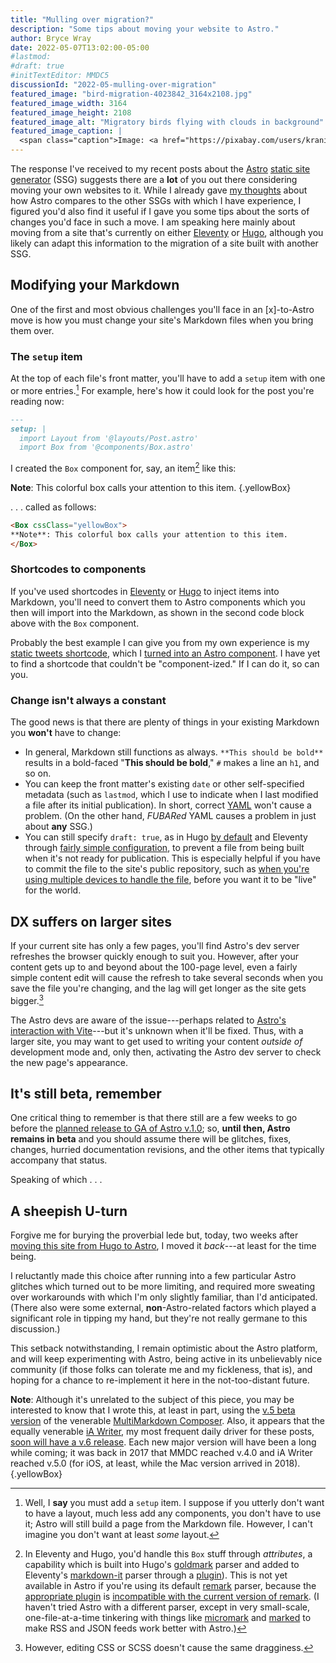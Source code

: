 ```yaml
---
title: "Mulling over migration?"
description: "Some tips about moving your website to Astro."
author: Bryce Wray
date: 2022-05-07T13:02:00-05:00
#lastmod:
#draft: true
#initTextEditor: MMDC5
discussionId: "2022-05-mulling-over-migration"
featured_image: "bird-migration-4023842_3164x2108.jpg"
featured_image_width: 3164
featured_image_height: 2108
featured_image_alt: "Migratory birds flying with clouds in background"
featured_image_caption: |
  <span class="caption">Image: <a href="https://pixabay.com/users/kranich17-11197573/?utm_source=link-attribution&amp;utm_medium=referral&amp;utm_campaign=image&amp;utm_content=4023842">Kranich17</a>; <a href="https://pixabay.com/?utm_source=link-attribution&amp;utm_medium=referral&amp;utm_campaign=image&amp;utm_content=4023842">Pixabay</a></span>
---
```


The response I've received to my recent posts about the [Astro](https://astro.build) [static site generator](https://jamstack.org/generators) (SSG) suggests there are a **lot** of you out there considering moving your own websites to it. While I already gave [my thoughts](/posts/2022/04/astro-ready-your-blog/) about how Astro compares to the other SSGs with which I have experience, I figured you'd also find it useful if I gave you some tips about the sorts of changes you'd face in such a move. I am speaking here mainly about moving from a site that's currently on either [Eleventy](https://11ty.dev) or [Hugo](https://gohugo.io), although you likely can adapt this information to the migration of a site built with another SSG.

## Modifying your Markdown

One of the first and most obvious challenges you'll face in an \[x]-to-Astro move is how you must change your site's Markdown files when you bring them over.

### The `setup` item

At the top of each file's front matter, you'll have to add a `setup` item with one or more entries.[^setup] For example, here's how it could look for the post you're reading now:

[^setup]: Well, I **say** you must add a `setup` item. I suppose if you utterly don't want to have a layout, much less add any components, you don't have to use it; Astro will still build a page from the Markdown file. However, I can't imagine you don't want at least *some* layout.

```md
---
setup: |
  import Layout from '@layouts/Post.astro'
  import Box from '@components/Box.astro'
```

I created the `Box` component for, say, an item[^attrs] like this:

**Note**: This colorful box calls your attention to this item.
{.yellowBox}

. . . called as follows:

```md
<Box cssClass="yellowBox">
**Note**: This colorful box calls your attention to this item.
</Box>
```

[^attrs]: In Eleventy and Hugo, you'd handle this `Box` stuff through *attributes*, a capability which is built into Hugo's [goldmark](https://github.com/yuin/goldmark) parser and added to Eleventy's [markdown-it](https://github.com/markdown-it/markdown-it) parser through a [plugin](https://github.com/arve0/markdown-it-attrs)).  This is not yet available in Astro if you're using its default [remark](https://github.com/remarkjs/remark) parser, because the [appropriate plugin](https://github.com/arobase-che/remark-attr) is [incompatible with the current version of remark](https://github.com/remarkjs/remark/blob/main/doc/plugins.md#list-of-plugins). (I haven't tried Astro with a different parser, except in very small-scale, one-file-at-a-time tinkering with things like [micromark](https://github.com/micromark/micromark) and [marked](https://github.com/markedjs/marked) to make RSS and JSON feeds work better with Astro.)


### Shortcodes to components

If you've used shortcodes in [Eleventy](https://11ty.dev/docs/shortcodes) or [Hugo](https://gohugo.io/content-management/shortcodes/) to inject items into Markdown, you'll need to convert them to Astro components which you then will import into the Markdown, as shown in the second code block above with the `Box` component.

Probably the best example I can give you from my own experience is my [static tweets shortcode](/posts/2022/02/static-tweets-eleventy-hugo/#in-hugo), which I [turned into an Astro component](/posts/2022/04/static-tweets-astro/#build-the-component). I have yet to find a shortcode that couldn't be "component-ized." If I can do it, so can you.

### Change isn't always a constant

The good news is that there are plenty of things in your existing Markdown you **won't** have to change:

- In general, Markdown still functions as always. `**This should be bold**` results in a bold-faced "**This should be bold**," `#` makes a line an `h1`, and so on.
- You can keep the front matter's existing `date` or other self-specified metadata (such as `lastmod`, which I use to indicate when I last modified a file after its initial publication). In short, correct [YAML](https://yaml.org/) won't cause a problem. (On the other hand, *FUBARed* YAML causes a problem in just about **any** SSG.)
- You can still specify `draft: true`, as in Hugo [by default](https://gohugo.io/getting-started/usage/#draft-future-and-expired-content) and Eleventy through [fairly simple configuration](/posts/2021/06/gems-in-rough-06/#your-own-eleventy-time-machine), to prevent a file from being built when it's not ready for publication. This is especially helpful if you have to commit the file to the site's public repository, such as [when you're using multiple devices to handle the file](/posts/2019/07/roger-copy/), before you want it to be "live" for the world.

## DX suffers on larger sites

If your current site has only a few pages, you'll find Astro's dev server refreshes the browser quickly enough to suit you. However, after your content gets up to and beyond about the 100-page level, even a fairly simple content edit will cause the refresh to take several seconds when you save the file you're changing, and the lag will get longer as the site gets bigger.[^styling]

The Astro devs are aware of the issue---perhaps related to [Astro's interaction with Vite](https://astro.build/blog/astro-021-preview/#hello-vite)---but it's unknown when it'll be fixed. Thus, with a larger site, you may want to get used to writing your content *outside of* development mode and, only then, activating the Astro dev server to check the new page's appearance.

[^styling]: However, editing CSS or SCSS doesn't cause the same dragginess.

## It's still beta, remember

One critical thing to remember is that there still are a few weeks to go before the [planned release to GA of Astro v.1.0](https://astro.build/blog/astro-1-beta-release/); so, **until then, Astro remains in beta** and you should assume there will be glitches, fixes, changes, hurried documentation revisions, and the other items that typically accompany that status.

Speaking of which&nbsp;.&nbsp;.&nbsp;.

## A sheepish U-turn

Forgive me for burying the proverbial lede but, today, two weeks after [moving this site from Hugo to Astro](/posts/2022/04/winds-change/), I moved it *back*---at least for the time being.

I reluctantly made this choice after running into a few particular Astro glitches which turned out to be more limiting, and required more sweating over workarounds with which I'm only slightly familiar, than I'd anticipated. (There also were some external, **non**-Astro-related factors which played a significant role in tipping my hand, but they're not really germane to this discussion.)

This setback notwithstanding, I remain optimistic about the Astro platform, and will keep experimenting with Astro, being active in its unbelievably nice community (if those folks can tolerate me and my fickleness, that is), and hoping for a chance to re-implement it here in the not-too-distant future.

**Note**: Although it's unrelated to the subject of this piece, you may be interested to know that I wrote this, at least in part, using the [v.5 beta version](https://multimarkdown.zendesk.com/hc/en-us/community/posts/4606313740051-Where-to-download-the-beta-) of the venerable [MultiMarkdown Composer](https://multimarkdown.com/). Also, it appears that the equally venerable [iA Writer](https://ia.net/writer), my most frequent daily driver for these posts, [soon will have a v.6 release](https://twitter.com/iAWriter/status/1522306304492118018). Each new major version will have been a long while coming; it was back in 2017 that MMDC reached v.4.0 and iA Writer reached v.5.0 (for iOS, at least, while the Mac version arrived in 2018).
{.yellowBox}